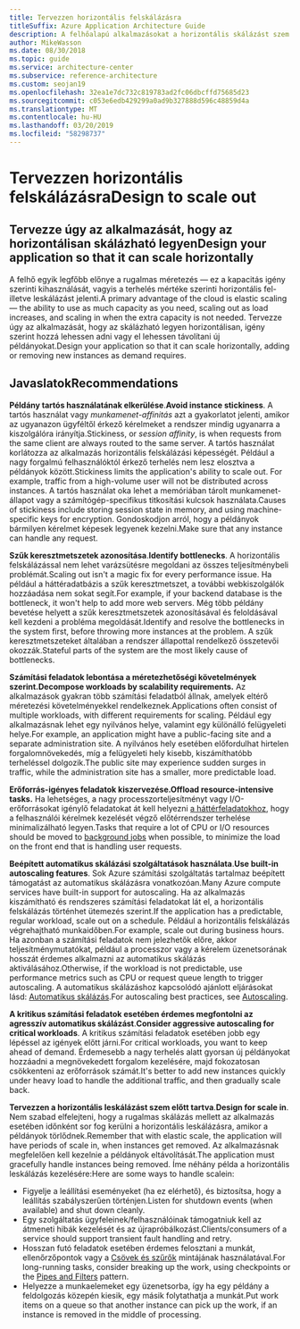 ```yaml
---
title: Tervezzen horizontális felskálázásra
titleSuffix: Azure Application Architecture Guide
description: A felhőalapú alkalmazásokat a horizontális skálázást szem előtt tartva kell megtervezni.
author: MikeWasson
ms.date: 08/30/2018
ms.topic: guide
ms.service: architecture-center
ms.subservice: reference-architecture
ms.custom: seojan19
ms.openlocfilehash: 32ea1e7dc732c819783ad2fc06dbcffd75685d23
ms.sourcegitcommit: c053e6edb429299a0ad9b327888d596c48859d4a
ms.translationtype: MT
ms.contentlocale: hu-HU
ms.lasthandoff: 03/20/2019
ms.locfileid: "58298737"
---
```

# <a name="design-to-scale-out"></a><span data-ttu-id="e752b-103">Tervezzen horizontális felskálázásra</span><span class="sxs-lookup"><span data-stu-id="e752b-103">Design to scale out</span></span>

## <a name="design-your-application-so-that-it-can-scale-horizontally"></a><span data-ttu-id="e752b-104">Tervezze úgy az alkalmazását, hogy az horizontálisan skálázható legyen</span><span class="sxs-lookup"><span data-stu-id="e752b-104">Design your application so that it can scale horizontally</span></span>

<span data-ttu-id="e752b-105">A felhő egyik legfőbb előnye a rugalmas méretezés &mdash; ez a kapacitás igény szerinti kihasználását, vagyis a terhelés mértéke szerinti horizontális fel- illetve leskálázást jelenti.</span><span class="sxs-lookup"><span data-stu-id="e752b-105">A primary advantage of the cloud is elastic scaling &mdash; the ability to use as much capacity as you need, scaling out as load increases, and scaling in when the extra capacity is not needed.</span></span> <span data-ttu-id="e752b-106">Tervezze úgy az alkalmazását, hogy az skálázható legyen horizontálisan, igény szerint hozzá lehessen adni vagy el lehessen távolítani új példányokat.</span><span class="sxs-lookup"><span data-stu-id="e752b-106">Design your application so that it can scale horizontally, adding or removing new instances as demand requires.</span></span>

## <a name="recommendations"></a><span data-ttu-id="e752b-107">Javaslatok</span><span class="sxs-lookup"><span data-stu-id="e752b-107">Recommendations</span></span>

<span data-ttu-id="e752b-108">**Példány tartós használatának elkerülése**.</span><span class="sxs-lookup"><span data-stu-id="e752b-108">**Avoid instance stickiness**.</span></span> <span data-ttu-id="e752b-109">A tartós használat vagy *munkamenet-affinitás* azt a gyakorlatot jelenti, amikor az ugyanazon ügyféltől érkező kérelmeket a rendszer mindig ugyanarra a kiszolgálóra irányítja.</span><span class="sxs-lookup"><span data-stu-id="e752b-109">Stickiness, or *session affinity*, is when requests from the same client are always routed to the same server.</span></span> <span data-ttu-id="e752b-110">A tartós használat korlátozza az alkalmazás horizontális felskálázási képességét. Például a nagy forgalmú felhasználóktól érkező terhelés nem lesz elosztva a példányok között.</span><span class="sxs-lookup"><span data-stu-id="e752b-110">Stickiness limits the application's ability to scale out. For example, traffic from a high-volume user will not be distributed across instances.</span></span> <span data-ttu-id="e752b-111">A tartós használat oka lehet a memóriában tárolt munkamenet-állapot vagy a számítógép-specifikus titkosítási kulcsok használata.</span><span class="sxs-lookup"><span data-stu-id="e752b-111">Causes of stickiness include storing session state in memory, and using machine-specific keys for encryption.</span></span> <span data-ttu-id="e752b-112">Gondoskodjon arról, hogy a példányok bármilyen kérelmet képesek legyenek kezelni.</span><span class="sxs-lookup"><span data-stu-id="e752b-112">Make sure that any instance can handle any request.</span></span>

<span data-ttu-id="e752b-113">**Szűk keresztmetszetek azonosítása**.</span><span class="sxs-lookup"><span data-stu-id="e752b-113">**Identify bottlenecks**.</span></span> <span data-ttu-id="e752b-114">A horizontális felskálázással nem lehet varázsütésre megoldani az összes teljesítménybeli problémát.</span><span class="sxs-lookup"><span data-stu-id="e752b-114">Scaling out isn't a magic fix for every performance issue.</span></span> <span data-ttu-id="e752b-115">Ha például a háttéradatbázis a szűk keresztmetszet, a további webkiszolgálók hozzáadása nem sokat segít.</span><span class="sxs-lookup"><span data-stu-id="e752b-115">For example, if your backend database is the bottleneck, it won't help to add more web servers.</span></span> <span data-ttu-id="e752b-116">Még több példány bevetése helyett a szűk keresztmetszetek azonosításával és feloldásával kell kezdeni a probléma megoldását.</span><span class="sxs-lookup"><span data-stu-id="e752b-116">Identify and resolve the bottlenecks in the system first, before throwing more instances at the problem.</span></span> <span data-ttu-id="e752b-117">A szűk keresztmetszeteket általában a rendszer állapottal rendelkező összetevői okozzák.</span><span class="sxs-lookup"><span data-stu-id="e752b-117">Stateful parts of the system are the most likely cause of bottlenecks.</span></span>

<span data-ttu-id="e752b-118">**Számítási feladatok lebontása a méretezhetőségi követelmények szerint.**</span><span class="sxs-lookup"><span data-stu-id="e752b-118">**Decompose workloads by scalability requirements.**</span></span>  <span data-ttu-id="e752b-119">Az alkalmazások gyakran több számítási feladatból állnak, amelyek eltérő méretezési követelményekkel rendelkeznek.</span><span class="sxs-lookup"><span data-stu-id="e752b-119">Applications often consist of multiple workloads, with different requirements for scaling.</span></span> <span data-ttu-id="e752b-120">Például egy alkalmazásnak lehet egy nyilvános helye, valamint egy különálló felügyeleti helye.</span><span class="sxs-lookup"><span data-stu-id="e752b-120">For example, an application might have a public-facing site and a separate administration site.</span></span> <span data-ttu-id="e752b-121">A nyilvános hely esetében előfordulhat hirtelen forgalomnövekedés, míg a felügyeleti hely kisebb, kiszámíthatóbb terheléssel dolgozik.</span><span class="sxs-lookup"><span data-stu-id="e752b-121">The public site may experience sudden surges in traffic, while the administration site has a smaller, more predictable load.</span></span>

<span data-ttu-id="e752b-122">**Erőforrás-igényes feladatok kiszervezése.**</span><span class="sxs-lookup"><span data-stu-id="e752b-122">**Offload resource-intensive tasks.**</span></span> <span data-ttu-id="e752b-123">Ha lehetséges, a nagy processzorteljesítményt vagy I/O-erőforrásokat igénylő feladatokat át kell helyezni [a háttérfeladatokhoz][background-jobs], hogy a felhasználói kérelmek kezelését végző előtérrendszer terhelése minimalizálható legyen.</span><span class="sxs-lookup"><span data-stu-id="e752b-123">Tasks that require a lot of CPU or I/O resources should be moved to [background jobs][background-jobs] when possible, to minimize the load on the front end that is handling user requests.</span></span>

<span data-ttu-id="e752b-124">**Beépített automatikus skálázási szolgáltatások használata**.</span><span class="sxs-lookup"><span data-stu-id="e752b-124">**Use built-in autoscaling features**.</span></span> <span data-ttu-id="e752b-125">Sok Azure számítási szolgáltatás tartalmaz beépített támogatást az automatikus skálázásra vonatkozóan.</span><span class="sxs-lookup"><span data-stu-id="e752b-125">Many Azure compute services have built-in support for autoscaling.</span></span> <span data-ttu-id="e752b-126">Ha az alkalmazás kiszámítható és rendszeres számítási feladatokat lát el, a horizontális felskálázás történhet ütemezés szerint.</span><span class="sxs-lookup"><span data-stu-id="e752b-126">If the application has a predictable, regular workload, scale out on a schedule.</span></span> <span data-ttu-id="e752b-127">Például a horizontális felskálázás végrehajtható munkaidőben.</span><span class="sxs-lookup"><span data-stu-id="e752b-127">For example, scale out during business hours.</span></span> <span data-ttu-id="e752b-128">Ha azonban a számítási feladatok nem jelezhetők előre, akkor teljesítménymutatókat, például a processzor vagy a kérelem üzenetsorának hosszát érdemes alkalmazni az automatikus skálázás aktiválásához.</span><span class="sxs-lookup"><span data-stu-id="e752b-128">Otherwise, if the workload is not predictable, use performance metrics such as CPU or request queue length to trigger autoscaling.</span></span> <span data-ttu-id="e752b-129">A automatikus skálázáshoz kapcsolódó ajánlott eljárásokat lásd: [Automatikus skálázás][autoscaling].</span><span class="sxs-lookup"><span data-stu-id="e752b-129">For autoscaling best practices, see [Autoscaling][autoscaling].</span></span>

<span data-ttu-id="e752b-130">**A kritikus számítási feladatok esetében érdemes megfontolni az agresszív automatikus skálázást**.</span><span class="sxs-lookup"><span data-stu-id="e752b-130">**Consider aggressive autoscaling for critical workloads**.</span></span> <span data-ttu-id="e752b-131">A kritikus számítási feladatok esetében jobb egy lépéssel az igények előtt járni.</span><span class="sxs-lookup"><span data-stu-id="e752b-131">For critical workloads, you want to keep ahead of demand.</span></span> <span data-ttu-id="e752b-132">Érdemesebb a nagy terhelés alatt gyorsan új példányokat hozzáadni a megnövekedett forgalom kezelésére, majd fokozatosan csökkenteni az erőforrások számát.</span><span class="sxs-lookup"><span data-stu-id="e752b-132">It's better to add new instances quickly under heavy load to handle the additional traffic, and then gradually scale back.</span></span>

<span data-ttu-id="e752b-133">**Tervezzen a horizontális leskálázást szem előtt tartva**.</span><span class="sxs-lookup"><span data-stu-id="e752b-133">**Design for scale in**.</span></span>  <span data-ttu-id="e752b-134">Nem szabad elfelejteni, hogy a rugalmas skálázás mellett az alkalmazás esetében időnként sor fog kerülni a horizontális leskálázásra, amikor a példányok törlődnek.</span><span class="sxs-lookup"><span data-stu-id="e752b-134">Remember that with elastic scale, the application will have periods of scale in, when instances get removed.</span></span> <span data-ttu-id="e752b-135">Az alkalmazásnak megfelelően kell kezelnie a példányok eltávolítását.</span><span class="sxs-lookup"><span data-stu-id="e752b-135">The application must gracefully handle instances being removed.</span></span> <span data-ttu-id="e752b-136">Íme néhány példa a horizontális leskálázás kezelésére:</span><span class="sxs-lookup"><span data-stu-id="e752b-136">Here are some ways to handle scalein:</span></span>

- <span data-ttu-id="e752b-137">Figyelje a leállítási eseményeket (ha ez elérhető), és biztosítsa, hogy a leállítás szabályszerűen történjen.</span><span class="sxs-lookup"><span data-stu-id="e752b-137">Listen for shutdown events (when available) and shut down cleanly.</span></span>
- <span data-ttu-id="e752b-138">Egy szolgáltatás ügyfeleinek/felhasználóinak támogatniuk kell az átmeneti hibák kezelését és az újrapróbálkozást.</span><span class="sxs-lookup"><span data-stu-id="e752b-138">Clients/consumers of a service should support transient fault handling and retry.</span></span>
- <span data-ttu-id="e752b-139">Hosszan futó feladatok esetében érdemes felosztani a munkát, ellenőrzőpontok vagy a [Csövek és szűrők][pipes-filters-pattern] mintájának használatával.</span><span class="sxs-lookup"><span data-stu-id="e752b-139">For long-running tasks, consider breaking up the work, using checkpoints or the [Pipes and Filters][pipes-filters-pattern] pattern.</span></span>
- <span data-ttu-id="e752b-140">Helyezze a munkaelemeket egy üzenetsorba, így ha egy példány a feldolgozás közepén kiesik, egy másik folytathatja a munkát.</span><span class="sxs-lookup"><span data-stu-id="e752b-140">Put work items on a queue so that another instance can pick up the work, if an instance is removed in the middle of processing.</span></span>

<!-- links -->

[autoscaling]: ../../best-practices/auto-scaling.md
[background-jobs]: ../../best-practices/background-jobs.md
[pipes-filters-pattern]: ../../patterns/pipes-and-filters.md
